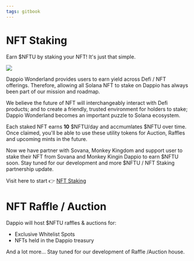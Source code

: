 ```yaml
---
tags: gitbook
---
```


# NFT Staking

Earn $NFTU by staking your NFT! It's just that simple.

![](https://hackmd.io/_uploads/SkVh5gFU5.png)

Dappio Wonderland provides users to earn yield across Defi / NFT offerings. Therefore, allowing all Solana NFT to stake on Dappio has always been part of our mission and roadmap.

We believe the future of NFT will interchangeably interact with Defi products; and to create a friendly, trusted environment for holders to stake; Dappio Wonderland becomes an important puzzle to Solana ecosystem.

Each staked NFT earns **10** $NFTU/day and accmumlates $NFTU over time. Once claimed, you'll be able to use these utility tokens for Auction, Raffles and upcoming mints in the future.

Now we have partner with Sovana, Monkey Kingdom and support user to stake their NFT from Sovana and Monkey Kingin Dappio to earn $NFTU soon. Stay tuned for our development and more $NFTU / NFT Staking partnership update.

Visit here to start 👉 [NFT Staking](https://app.dappio.xyz/nft-staking) 



# NFT Raffle / Auction 

Dappio will host $NFTU raffles & auctions for:
- Exclusive Whitelist Spots
- NFTs held in the Dappio treasury

And a lot more...
Stay tuned for our development of Raffle /Auction house.
